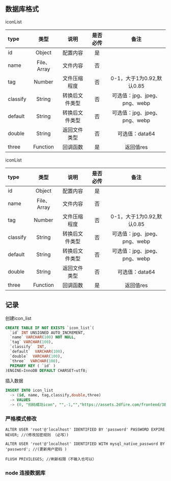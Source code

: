 ## 数据库格式

iconList

| type                  | 类型                | 说明          | 是否必传      |备注                     |
|:--------------------- |:-------------------:|:-------------:|:-------------:|:-----------------------:|
| id                    | Object              | 配置内容      |是             |                         |
| name                  | File、Array         | 文件内容      |否             |                         |
| tag                   | Number              | 文件压缩程度  |否             |0-1，大于1为0.92,默认0.85|
| classify              | String              | 转换后文件类型|否             | 可选值：jpg、jpeg、png、webp  |
| default               | String              | 转换后文件类型|否             | 可选值：jpg、jpeg、png、webp  |
| double                | String              | 返回文件类型  |否             | 可选值：data64          |
| three                 | Function            | 回调函数      |是             | 返回值res               |



iconList

| type                  | 类型                | 说明          | 是否必传      |备注                     |
|:--------------------- |:-------------------:|:-------------:|:-------------:|:-----------------------:|
| id                    | Object              | 配置内容      |是             |                         |
| name                  | File、Array         | 文件内容      |否             |                         |
| tag                   | Number              | 文件压缩程度  |否             |0-1，大于1为0.92,默认0.85|
| classify              | String              | 转换后文件类型|否             | 可选值：jpg、jpeg、png、webp  |
| default               | String              | 转换后文件类型|否             | 可选值：jpg、jpeg、png、webp  |
| double                | String              | 返回文件类型  |否             | 可选值：data64          |
| three                 | Function            | 回调函数      |是             | 返回值res               |

## 记录
创建icon_list

```sql
CREATE TABLE IF NOT EXISTS `icon_list`(
  `id` INT UNSIGNED AUTO_INCREMENT,
  `name` VARCHAR(100) NOT NULL,
  `tag` VARCHAR(100),
  `classify`  INT,
  `default`  VARCHAR(100),
  `double`  VARCHAR(100),
  `three`  VARCHAR(100),
  PRIMARY KEY ( `id` )
)ENGINE=InnoDB DEFAULT CHARSET=utf8;
```

插入数据
```sql
INSERT INTO icon_list
  -> (id, name, tag,classify,double,three)
  -> VALUES
  -> (0, "扫码成功icon", "",-1,"","https://assets.2dfire.com/frontend/38118d30f50a0f7b898c2c997b3556ff.png","https://assets.2dfire.com/frontend/4f313a07ab1e8dc9175cb4fb3266e0e4.png");
```


### 严格模式修改
```
ALTER USER 'root'@'localhost' IDENTIFIED BY 'password' PASSWORD EXPIRE NEVER; //(修改加密规则 （必写）)

ALTER USER 'root'@'localhost' IDENTIFIED WITH mysql_native_password BY 'password'; //(更新用户密码 )

FLUSH PRIVILEGES; //刷新权限（不输入也可以）
```

### node 连接数据库